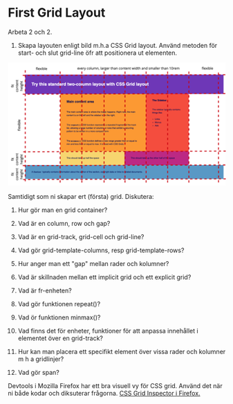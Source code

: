 #  First Grid Layout

Arbeta 2 och 2.

1. Skapa layouten enligt bild m.h.a CSS Grid layout. Använd metoden för start- och slut grid-line öfr att positionera ut elementen. 

![Screen for excercise](https://github.com/chasacademy-sandra-larsson/css-grid-fundamentals/blob/main/1.%20first%20grid%20layout/screen.png)

Samtidigt som ni skapar ert (första) grid. Diskutera:

1. Hur gör man en grid container?

2. Vad är en column, row och gap?

3. Vad är en grid-track, grid-cell och grid-line?

4. Vad gör grid-template-columns, resp grid-template-rows?

5. Hur anger man ett "gap" mellan rader och kolumner?

6. Vad är skillnaden mellan ett implicit grid och ett explicit grid?

7. Vad är fr-enheten?

8. Vad gör funktionen repeat()?

9. Vad ör funktionen minmax()?

10. Vad finns det för enheter, funktioner för att anpassa innehållet i elementet över en grid-track?

11. Hur kan man placera ett specifikt element över vissa rader och kolumner m h a gridlinjer?

12. Vad gör span?


Devtools i Mozilla Firefox har ett bra visuell vy för CSS grid. Använd det när ni både kodar och diksuterar frågorna. 
[CSS Grid Inspector i Firefox.](https://firefox-source-docs.mozilla.org/devtools-user/page_inspector/how_to/examine_grid_layouts/index.html) 